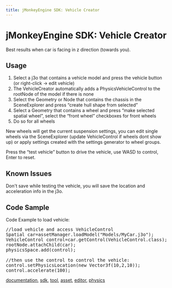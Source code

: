 ```yaml
---
title: jMonkeyEngine SDK: Vehicle Creator
---
```

<h1 class="sectionedit1" id="jmonkeyengine_sdkvehicle_creator">jMonkeyEngine SDK: Vehicle Creator</h1>
<div class="level1">

<p>
Best results when car is facing in z direction (towards you).
</p>

</div>
<!-- EDIT1 SECTION "jMonkeyEngine SDK: Vehicle Creator" [1-113] -->
<h2 class="sectionedit2" id="usage">Usage</h2>
<div class="level2">
<ol>
<li class="level1"><div class="li"> Select a j3o that contains a vehicle model and press the vehicle button (or right-click → edit vehicle)</div>
</li>
<li class="level1"><div class="li"> The VehicleCreator automatically adds a PhysicsVehicleControl to the rootNode of the model if there is none</div>
</li>
<li class="level1"><div class="li"> Select the Geometry or Node that contains the chassis in the SceneExplorer and press “create hull shape from selected”</div>
</li>
<li class="level1"><div class="li"> Select a Geometry that contains a wheel and press “make selected spatial wheel”, select the “front wheel” checkboxes for front wheels</div>
</li>
<li class="level1"><div class="li"> Do so for all wheels</div>
</li>
</ol>

<p>
New wheels will get the current suspension settings, you can edit single wheels via the SceneExplorer (update VehicleControl if wheels dont show up) or apply settings created with the settings generator to wheel groups.
</p>

<p>
Press the “test vehicle” button to drive the vehicle, use WASD to control, Enter to reset.
</p>

</div>
<!-- EDIT2 SECTION "Usage" [114-950] -->
<h2 class="sectionedit3" id="known_issues">Known Issues</h2>
<div class="level2">

<p>
Don't save while testing the vehicle, you will save the location and acceleration info in the j3o.
</p>

</div>
<!-- EDIT3 SECTION "Known Issues" [951-1075] -->
<h2 class="sectionedit4" id="code_sample">Code Sample</h2>
<div class="level2">

<p>
Code Example to load vehicle:
</p>
<pre class="code java"><span class="co1">//load vehicle and access VehicleControl</span>
Spatial car<span class="sy0">=</span>assetManager.<span class="me1">loadModel</span><span class="br0">(</span><span class="st0">"Models/MyCar.j3o"</span><span class="br0">)</span><span class="sy0">;</span>
VehicleControl control<span class="sy0">=</span>car.<span class="me1">getControl</span><span class="br0">(</span>VehicleControl.<span class="kw1">class</span><span class="br0">)</span><span class="sy0">;</span>
rootNode.<span class="me1">attachChild</span><span class="br0">(</span>car<span class="br0">)</span><span class="sy0">;</span>
physicsSpace.<span class="me1">add</span><span class="br0">(</span>control<span class="br0">)</span><span class="sy0">;</span>
 
<span class="co1">//then use the control to control the vehicle:</span>
control.<span class="me1">setPhysicsLocation</span><span class="br0">(</span><span class="kw1">new</span> Vector3f<span class="br0">(</span><span class="nu0">10</span>,<span class="nu0">2</span>,<span class="nu0">10</span><span class="br0">)</span><span class="br0">)</span><span class="sy0">;</span>
control.<span class="me1">accelerate</span><span class="br0">(</span><span class="nu0">100</span><span class="br0">)</span><span class="sy0">;</span></pre>
<div class="tags"><span>
	<a href="/tag/documentation.html" class="wikilink1" title="tag:documentation" rel="tag">documentation</a>,
	<a href="/tag/sdk.html" class="wikilink1" title="tag:sdk" rel="tag">sdk</a>,
	<a href="/tag/tool.html" class="wikilink1" title="tag:tool" rel="tag">tool</a>,
	<a href="/tag/asset.html" class="wikilink1" title="tag:asset" rel="tag">asset</a>,
	<a href="/tag/editor.html" class="wikilink1" title="tag:editor" rel="tag">editor</a>,
	<a href="/tag/physics.html" class="wikilink1" title="tag:physics" rel="tag">physics</a>
</span></div>

</div>
<!-- EDIT4 SECTION "Code Sample" [1076-] -->

